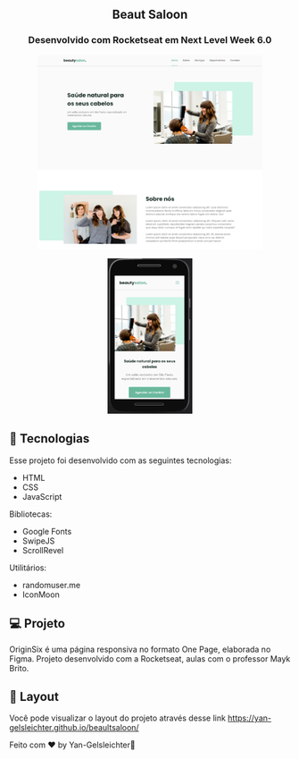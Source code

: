 <h2 align="center">
  Beaut Saloon
</h2>
<h3 align="center">
  Desenvolvido com Rocketseat em Next Level Week 6.0
</h3>

<p align="center">
  <img alt="website" src="assets/fotos/page.PNG" width="80%">
</p>
<p align="center">
  <img alt="website" src="assets/fotos/mobile.PNG" width="30%">
</p>


## 🚀 Tecnologias

Esse projeto foi desenvolvido com as seguintes tecnologias:

* HTML
* CSS
* JavaScript


Bibliotecas:

* Google Fonts
* SwipeJS
* ScrollRevel


Utilitários:

* randomuser.me
* IconMoon

## 💻 Projeto
OriginSix é uma página responsiva no formato One Page, elaborada no Figma. Projeto desenvolvido com a Rocketseat, aulas com o professor  Mayk Brito.

## 🔖 Layout
Você pode visualizar o layout do projeto através desse link https://yan-gelsleichter.github.io/beaultsaloon/

Feito com ♥ by Yan-Gelsleichter👋
